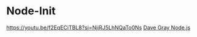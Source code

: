 # Node-Init
https://youtu.be/f2EqECiTBL8?si=NjiRJ5LhNQaTo0Ns
[Dave Gray Node.js](https://youtu.be/f2EqECiTBL8?si=NjiRJ5LhNQaTo0Ns)
